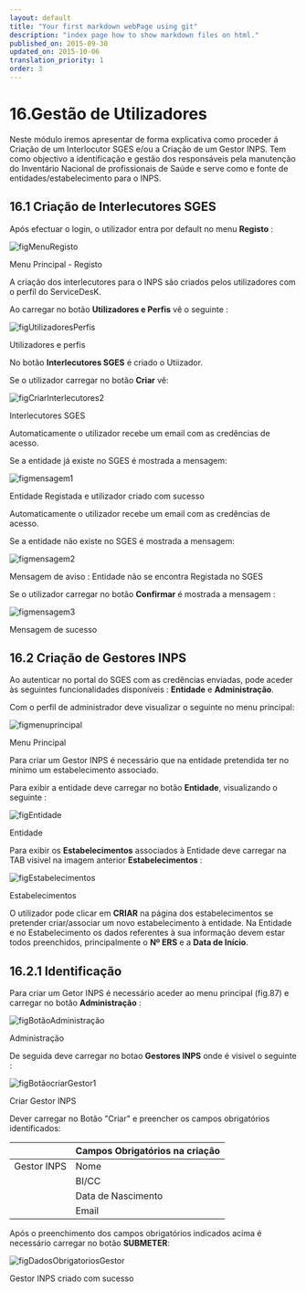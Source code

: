 ```yaml
---
layout: default
title: "Your first markdown webPage using git"
description: "index page how to show markdown files on html."
published_on: 2015-09-30
updated_on: 2015-10-06
translation_priority: 1
order: 3
---
```

<p></p>
<p id="GestãodeUtilizadores"></p>

# 16.Gestão de Utilizadores

Neste módulo iremos apresentar de forma explicativa como proceder á Criação de um Interlocutor SGES e/ou a Criação de um Gestor INPS.
Tem como objectivo a identificação e gestão dos responsáveis pela manutenção do Inventário Nacional de profissionais de Saúde e serve como e fonte de entidades/estabelecimento para o INPS.

## 16.1 Criação de Interlecutores SGES 

Após efectuar o login, o utilizador entra por default no menu **Registo** :

![figMenuRegisto](img/pages/cap16/16_0_7.JPG)

<p class="caption" id="figMenuRegisto"> Menu Principal - Registo </p>

A criação dos interlecutores para o INPS são criados pelos utilizadores com o perfil do ServiceDesK.
 
Ao carregar no botão **Utilizadores e Perfis** vê o seguinte : 

![figUtilizadoresPerfis](img/pages/cap16/16_0_8.JPG)

<p class="caption" id="figUtilizadoresPerfis"> Utilizadores e perfis </p>

No botão **Interlecutores SGES** é criado o Utiizador.

 Se o utilizador carregar no botão **Criar**  vê:
 
 ![figCriarInterlecutores2](img/pages/cap16/16_1_2.JPG)
 
 <p class="caption" id="figCriarInterlecutores2"> Interlecutores SGES </p>
 
 Automaticamente o utilizador recebe um email com as credências de acesso.
 
 Se a entidade já existe no SGES  é mostrada a mensagem:
 
  ![figmensagem1](img/pages/cap16/16_1_4.JPG)
  
  <p class="caption" id="figmensagem1"> Entidade Registada e utilizador criado com sucesso </p>
  
   Automaticamente o utilizador recebe um email com as credências de acesso.

  Se a entidade não existe no SGES  é mostrada a mensagem:    
  
  ![figmensagem2](img/pages/cap16/16_1_5.JPG)
   
  <p class="caption" id="figmensagem2"> Mensagem de aviso : Entidade não se encontra Registada no SGES </p>
   
  Se o utilizador carregar no botão **Confirmar** é mostrada a mensagem :
 
  ![figmensagem3](img/pages/cap16/16_1_6.JPG) 
   
  <p class="caption" id="figmensagem3"> Mensagem de sucesso </p>

## 16.2 Criação de Gestores INPS

Ao autenticar no portal do SGES com as credências enviadas, pode aceder às seguintes funcionalidades disponíveis : **Entidade** e **Administração**. 

Com o perfil de administrador deve visualizar o seguinte no menu principal: 

![figmenuprincipal](img/pages/cap16/16_0_1.jpg)
 
<p class="caption" id="figmenuprincipal"> Menu Principal </p>

Para criar um Gestor INPS é necessário que na entidade pretendida ter no minimo um estabelecimento associado. 

Para exibir a entidade deve carregar no botão **Entidade**, visualizando o seguinte :

![figEntidade](img/pages/cap16/16_0_9.JPG)
 
<p class="caption" id="figEntidade"> Entidade </p>

Para exibir os **Estabelecimentos** associados à Entidade deve carregar na TAB visivel na imagem anterior **Estabelecimentos** : 

![figEstabelecimentos](img/pages/cap16/16_0_10.JPG)
 
<p class="caption" id="figEstabelecimentos"> Estabelecimentos </p>

O utilizador pode clicar em **CRIAR** na página dos estabelecimentos se pretender criar/associar um novo estabelecimento à entidade.
Na Entidade e no Estabelecimento os dados referentes à sua informação devem estar todos preenchidos, principalmente o **Nº ERS** e a **Data de Início**. 

  ## 16.2.1 Identificação  
 
 Para criar um Getor INPS é necessário aceder ao menu principal (fig.87) e carregar no botão **Administração** :
 
 ![figBotãoAdministração](img/pages/cap16/16_0_12.JPG)
 
<p class="caption" id="figBotãoAdministração"> Administração </p>

De seguida deve carregar no botao **Gestores INPS** onde é visivel o seguinte : 

![figBotãocriarGestor1](img/pages/cap16/16_0_13.JPG)

<p class="caption" id="figBotãocriarGestor1">Criar Gestor INPS</p>

Dever carregar no Botão "Criar" e preencher os campos obrigatórios identificados:

|                  |Campos Obrigatórios na criação       | 
|------------------|-------------------------------------|
| Gestor INPS      | Nome                                |
|                  | BI/CC                               |
|                  | Data de Nascimento                  |
|                  | Email                               |     

Após o preenchimento dos campos obrigatórios indicados acima é necessário carregar no botão **SUBMETER**:

![figDadosObrigatoriosGestor](img/pages/cap16/16_0_14.jpg)

<p class="caption" id="figDadosObrigatoriosGestor"> Gestor INPS criado com sucesso</p











